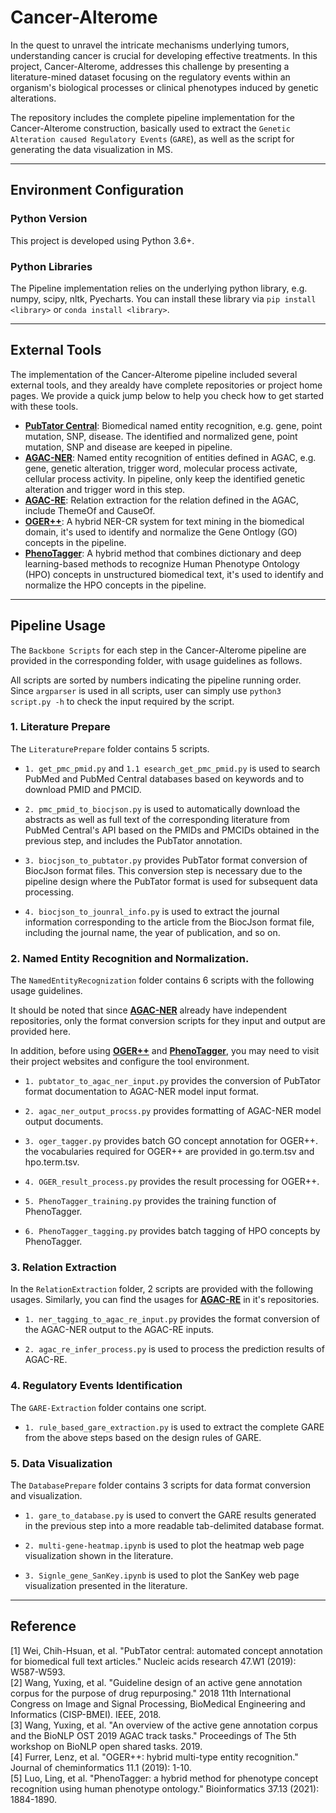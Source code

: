 # Cancer-Alterome
In the quest to unravel the intricate mechanisms underlying tumors, understanding cancer is crucial for developing effective treatments. In this project, Cancer-Alterome, addresses this challenge by presenting a literature-mined dataset focusing on the regulatory events within an organism's biological processes or clinical phenotypes induced by genetic alterations.  

The repository includes the complete pipeline implementation for the Cancer-Alterome construction, basically used to extract the `Genetic Alteration caused Regulatory Events` (`GARE`), as well as the script for generating the data visualization in MS.

- - -

## Environment Configuration

### Python Version
This project is developed using Python 3.6+.

### Python Libraries
The Pipeline implementation relies on the underlying python library, e.g. numpy, scipy, nltk, Pyecharts.
You can install these library via `pip install <library>` or `conda install <library>`.

___

## External Tools
The implementation of the Cancer-Alterome pipeline included several external tools, and they arealdy have complete repositories or project home pages. We provide a quick jump below to help you check how to get started with these tools.

- [**PubTator Central**](https://www.ncbi.nlm.nih.gov/research/pubtator/): Biomedical named entity recognition, e.g. gene, point mutation, SNP, disease. The identified and normalized gene, point mutation, SNP and disease are keeped in pipeline.
- [**AGAC-NER**](https://github.com/YaoXinZhi/BERT-CRF-for-BioNLP-OST2019-AGAC-Task1): Named entity recognition of entities defined in AGAC, e.g. gene, genetic alteration, trigger word, molecular process activate, cellular process activity. In pipeline, only keep the identified genetic alteration and trigger word in this step.
- [**AGAC-RE**](https://github.com/YaoXinZhi/BERT-for-BioNLP-OST2019-AGAC-Task2): Relation extraction for the relation defined in the AGAC, include ThemeOf and CauseOf.
- [**OGER++**](https://pub.cl.uzh.ch/purl/OGER): A hybrid NER-CR system for text mining in the biomedical domain, it's used to identify and normalize the Gene Ontlogy (GO) concepts in the pipeline.
- [**PhenoTagger**](https://github.com/ncbi-nlp/PhenoTagger): A hybrid method that combines dictionary and deep learning-based methods to recognize Human Phenotype Ontology (HPO) concepts in unstructured biomedical text, it's used to identify and normalize the HPO concepts in the pipeline.

---
## Pipeline Usage
The `Backbone Scripts` for each step in the Cancer-Alterome pipeline are provided in the corresponding folder, with usage guidelines as follows.

All scripts are sorted by numbers indicating the pipeline running order. Since `argparser` is used in all scripts, user can simply use `python3 script.py -h` to check the input required by the script.

### 1. Literature Prepare
The `LiteraturePrepare` folder contains 5 scripts.

- `1. get_pmc_pmid.py` and `1.1 esearch_get_pmc_pmid.py` is used to search PubMed and PubMed Central databases based on keywords and to download PMID and PMCID.

- `2. pmc_pmid_to_biocjson.py` is used to automatically download the abstracts as well as full text of the corresponding literature from PubMed Central's API based on the PMIDs and PMCIDs obtained in the previous step, and includes the PubTator annotation.

- `3. biocjson_to_pubtator.py` provides PubTator format conversion of BiocJson format files. This conversion step is necessary due to the pipeline design where the PubTator format is used for subsequent data processing.
 
- `4. biocjson_to_jounral_info.py` is used to extract the journal information corresponding to the article from the BiocJson format file, including the journal name, the year of publication, and so on.

### 2. Named Entity Recognition and Normalization.
The `NamedEntityRecognization` folder contains 6 scripts with the following usage guidelines.  

It should be noted that since [**AGAC-NER**](https://github.com/YaoXinZhi/BERT-CRF-for-BioNLP-OST2019-AGAC-Task1) already have independent repositories, only the format conversion scripts for they input and output are provided here.

In addition, before using [**OGER++**](https://pub.cl.uzh.ch/purl/OGER) and [**PhenoTagger**](https://github.com/ncbi-nlp/PhenoTagger), you may need to visit their project websites and configure the tool environment.


- `1. pubtator_to_agac_ner_input.py` provides the conversion of PubTator format documentation to AGAC-NER model input format.
  
- `2. agac_ner_output_procss.py` provides formatting of AGAC-NER model output documents.
  
- `3. oger_tagger.py` provides batch GO concept annotation for OGER++. the vocabularies required for OGER++ are provided in go.term.tsv and hpo.term.tsv.
  
- `4. OGER_result_process.py` provides the result processing for OGER++.
  
- `5. PhenoTagger_training.py` provides the training function of PhenoTagger.
   
- `6. PhenoTagger_tagging.py` provides batch tagging of HPO concepts by PhenoTagger.  


### 3. Relation Extraction
In the `RelationExtraction` folder, 2 scripts are provided with the following usages.
Similarly, you can find the usages for [**AGAC-RE**](https://github.com/YaoXinZhi/BERT-for-BioNLP-OST2019-AGAC-Task2) in it's repositories.

- `1. ner_tagging_to_agac_re_input.py` provides the format conversion of the AGAC-NER output to the AGAC-RE inputs. 
  
- `2. agac_re_infer_process.py` is used to process the prediction results of AGAC-RE.


### 4. Regulatory Events Identification
The `GARE-Extraction` folder contains one script.

- `1. rule_based_gare_extraction.py` is used to extract the complete GARE from the above steps based on the design rules of GARE.


### 5. Data Visualization
The `DatabasePrepare` folder contains 3 scripts for data format conversion and visualization.

- `1. gare_to_database.py` is used to convert the GARE results generated in the previous step into a more readable tab-delimited database format.

- `2. multi-gene-heatmap.ipynb` is used to plot the heatmap web page visualization shown in the literature.

- `3. Signle_gene_SanKey.ipynb` is used to plot the SanKey web page visualization presented in the literature.

---

## Reference

[1] Wei, Chih-Hsuan, et al. "PubTator central: automated concept annotation for biomedical full text articles." Nucleic acids research 47.W1 (2019): W587-W593.  
[2] Wang, Yuxing, et al. "Guideline design of an active gene annotation corpus for the purpose of drug repurposing." 2018 11th International Congress on Image and Signal Processing, BioMedical Engineering and Informatics (CISP-BMEI). IEEE, 2018.  
[3] Wang, Yuxing, et al. "An overview of the active gene annotation corpus and the BioNLP OST 2019 AGAC track tasks." Proceedings of The 5th workshop on BioNLP open shared tasks. 2019.  
[4] Furrer, Lenz, et al. "OGER++: hybrid multi-type entity recognition." Journal of cheminformatics 11.1 (2019): 1-10.  
[5] Luo, Ling, et al. "PhenoTagger: a hybrid method for phenotype concept recognition using human phenotype ontology." Bioinformatics 37.13 (2021): 1884-1890.  




